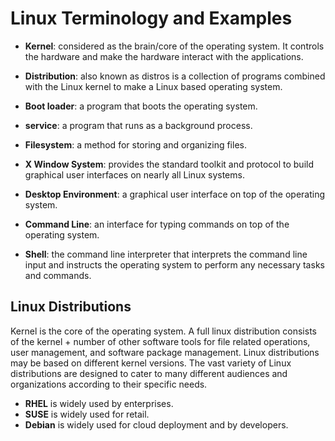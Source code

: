 # Linux Terminology and Examples

- **Kernel**: considered as the brain/core of the operating system. It controls the hardware and make the hardware interact with the applications.

- **Distribution**: also known as distros is a collection of programs combined with the Linux kernel to make a Linux based operating system.

- **Boot loader**: a program that boots the operating system.

- **service**: a program that runs as a background process.

- **Filesystem**: a method for storing and organizing files.

- **X Window System**: provides the standard toolkit and protocol to build graphical user interfaces on nearly all Linux systems.

- **Desktop Environment**: a graphical user interface on top of the operating system.

- **Command Line**: an interface for typing commands on top of the operating system.

- **Shell**: the command line interpreter that interprets the command line input and instructs the operating system to perform any necessary tasks and commands.

## Linux Distributions

Kernel is the core of the operating system. A full linux distribution consists of the kernel + number of other software tools for file related operations, user management, and software package management. Linux distributions may be based on different kernel versions. The vast variety of Linux distributions are designed to cater to many different audiences and organizations according to their specific needs. 
 - **RHEL**  is widely used by enterprises. 
 - **SUSE**  is widely used for retail. 
 - **Debian** is widely used for cloud deployment and by developers. 
